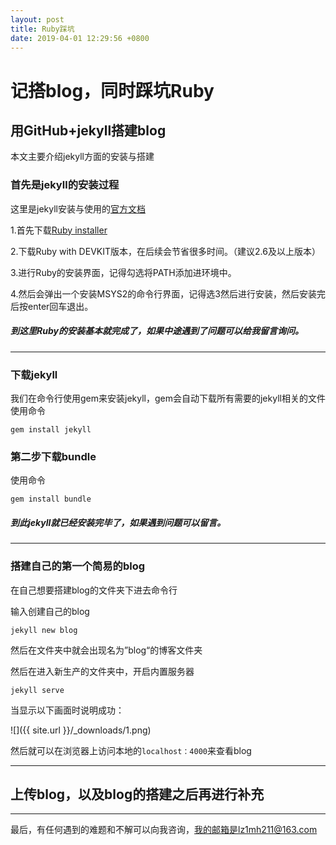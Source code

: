 ```yaml
---
layout: post
title: Ruby踩坑
date: 2019-04-01 12:29:56 +0800
---
```


# 记搭blog，同时踩坑Ruby
## 用GitHub+jekyll搭建blog

本文主要介绍jekyll方面的安装与搭建

### 首先是jekyll的安装过程

这里是jekyll安装与使用的[官方文档](https://www.jekyll.com.cn/docs/home/)

1.首先下载[Ruby installer](https://rubyinstaller.org/)

2.下载Ruby with DEVKIT版本，在后续会节省很多时间。（建议2.6及以上版本）

3.进行Ruby的安装界面，记得勾选将PATH添加进环境中。

4.然后会弹出一个安装MSYS2的命令行界面，记得选3然后进行安装，然后安装完后按enter回车退出。
##### 到这里Ruby的安装基本就完成了，如果中途遇到了问题可以给我留言询问。

_ _ _

### 下载jekyll
我们在命令行使用gem来安装jekyll，gem会自动下载所有需要的jekyll相关的文件
使用命令

`gem install jekyll`

### 第二步下载bundle
使用命令

`gem install bundle`

##### 到此jekyll就已经安装完毕了，如果遇到问题可以留言。

_ _ _
### 搭建自己的第一个简易的blog

在自己想要搭建blog的文件夹下进去命令行

输入创建自己的blog

`jekyll new blog`

然后在文件夹中就会出现名为”blog“的博客文件夹

然后在进入新生产的文件夹中，开启内置服务器

`jekyll serve`

当显示以下画面时说明成功：

![]({{ site.url }}/_downloads/1.png)

然后就可以在浏览器上访问本地的`localhost：4000`来查看blog

_ _ _
## 上传blog，以及blog的搭建之后再进行补充

_ _ _
最后，有任何遇到的难题和不解可以向我咨询，我的邮箱是lz1mh211@163.com

